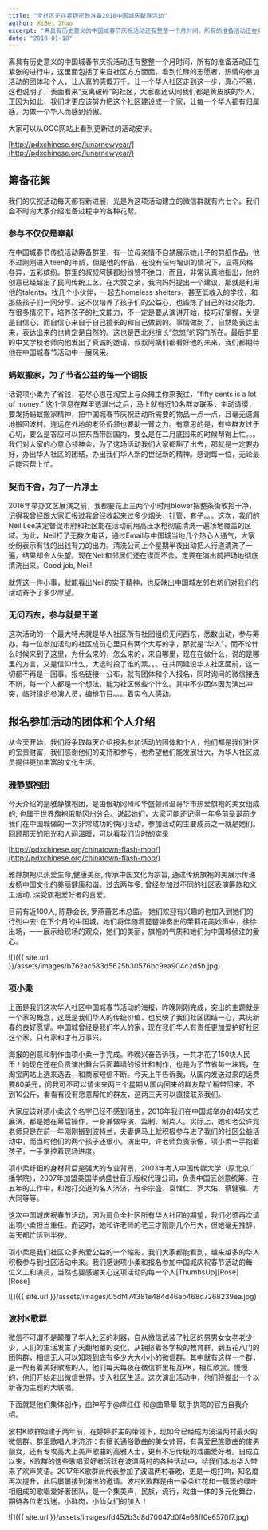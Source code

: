 ```yaml
---
title: "全社区正在紧锣密鼓准备2018中国城庆新春活动"
author: XiBei Zhao
excerpt: "离具有历史意义的中国城春节庆祝活动还有整整一个月时间，所有的准备活动正在紧张的进行中，这里面包括了来自社区方方面面，看到忙碌的志愿者，热情的参加活动的团体和个人，让人真的感慨万千。让一个华人社区走到这一步，真心不易，这也说明了，表面看来“支离破碎”的社区，大家都还认同我们都是黄皮肤的华人，正因为如此，我们才更应该努力把这个社区建设成一个家，让每一个华人都有归属感，为做一个华人而感到骄傲。"
date: "2018-01-18"
---
```

离具有历史意义的中国城春节庆祝活动还有整整一个月时间，所有的准备活动正在紧张的进行中，这里面包括了来自社区方方面面，看到忙碌的志愿者，热情的参加活动的团体和个人，让人真的感慨万千。让一个华人社区走到这一步，真心不易，这也说明了，表面看来“支离破碎”的社区，大家都还认同我们都是黄皮肤的华人，正因为如此，我们才更应该努力把这个社区建设成一个家，让每一个华人都有归属感，为做一个华人而感到骄傲。

大家可以从OCC网站上看到更新过的活动安排。

[http://pdxchinese.org/lunarnewyear/](http://pdxchinese.org/lunarnewyear/)

## 筹备花絮

我们的庆祝活动每天都有新进展，光是为这项活动建立的微信群就有六七个。我们会不时向大家介绍准备过程中的各种花絮。

### 参与不仅仅是奉献

在中国城春节传统活动筹备群里，有一位母亲情不自禁展示她儿子的剪纸作品，他不过刚刚进入teen的年龄，但是他的作品，在没有任何培训的情况下，显得风格各异，五彩缤纷。群里的叔叔阿姨都纷纷赞不绝口，而且，非常认真地指出，他的创意已经超出了民间传统工艺。在大赞之余，我向妈妈提出一个建议，那就是利用他的talents，找几个小伙伴，一起去homeless shelters，甚至低收入的学校，和那些孩子们一同分享。这不仅培养了孩子们的公益心，也锻炼了自己的社交能力。在很多情况下，培养孩子的社交能力，不一定是要从演讲开始，技巧好掌握，关键是自信心，而自信心来自于自己擅长的和自己做到的。事情做到了，自然能表达出来，表达出来的也肯定是自然的。这也是西北兆擅长“忽悠”的窍门所在。最后群里的中文学校老师向他发出了真诚的邀请，叔叔阿姨们都看好他的未来，我们都期待他在中国城春节活动中一展风采。

### 蚂蚁搬家，为了节省公益的每一个铜板

话说项小柔为了省钱，花尽心思在淘宝上与众摊主你来我往，“fifty cents is a lot of money.” 这个信息在群里透漏出之后，马上就有近10名群友联系，主动请缨，要发扬蚂蚁搬家精神，把中国城春节庆祝活动所需要的物品一点一点，且毫无遗漏地搬回波村。连远在外地的老侨侨领也要助一臂之力。有意思的是，有些群友过于心切，要么是答应可以把东西带回国内，要么是在二月底回来的时候帮得上忙。。。我们对大家的心意心领神会，为了这场活动我们大家都豁了出去，那就是一定要办好，办出华人社区的团结，办出我们华人新的世纪新的精神。感谢每一位，无论最后能否帮上忙。

### 契而不舍，为了一片净土

2016年举办文艺展演之前，我都要花上三两个小时用blower把整条街收拾干净，记得我曾经跟大家汇报过我曾经收起来过多少烟头，针管，套子。。。这次，我们的Neil Lee决定督促市府和社区能在活动前用高压水枪彻底清洗一遍场地覆盖的区域。为此，Neil打了无数次电话，通过Email与中国城当地几个热心人通气，大家纷纷表示有钱的出钱有力的出力。清洗公司上个星期半夜出动把人行道清洗了一遍，结果却令人失望。现在Neil和邻居们还在锲而不舍，定要在演出前把场地彻底清洗出来。Good job, Neil!

就凭这一件小事，就能看出Neil的实干精神，也反映出中国城左邻右坊们对我们的活动寄予了多少厚望。

### 无问西东，参与就是王道

这次活动的一个最大特点就是华人社区所有社团组织无问西东，悉数出动，参与筹办。每一位参加活动的社区成员心里只有两个大写的字，那就是“华人”，而不论什么时候来到了这里，为什么来的，怎么来的，来自哪里，现在在做什么，说的是哪里的方言，又是信仰什么，大选时投了谁的票。。。在共同建设华人社区面前，这一切都不再是一回事。报名链接一公布，就有团体和个人报名，同时询问的微信接连不断，每一个人都是一个想法，能为社区做些个什么。其中不少团体因为演出冲突，临时组织参演人员，编排节目。。。着实令人感动。

## 报名参加活动的团体和个人介绍


从今天开始，我们将争取每天介绍报名参加活动的团体和个人，他们都是我们社区的宝贵财富，我们感谢他们的支持和参与，也希望他们能发展壮大，为华人社区成员提供更加丰富的文化生活。

### 雅静旗袍团

今天介绍的是雅静旗袍团，是由俄勒冈州和华盛顿州温哥华市热爱旗袍的美女组成的, 也属于世界旗袍俄勒冈州分会。说起她们，大家可能还记得一年多前圣诞前夕我们在中国城做的一次非常成功的快闪活动，参加活动的主要成员之一就是她们。回顾那天的阳光和人间温暖，可以看我们当时的实录

[http://pdxchinese.org/chinatown-flash-mob/](http://pdxchinese.org/chinatown-flash-mob/)

雅静旗袍以热爱生命,健康美丽, 传承中国文化为宗旨, 通过传统旗袍的美展示传递发扬中国文化的美丽健康和谐。过去两年多, 曾经参加过不同的社区表演筹款和义工活动, 深受旗袍爱好者的喜爱。

目前有近100人, 陈静会长, 罗燕蕾艺术总监。 她们欢迎有兴趣的也加入到她们的行列中去!
在下个月的中国城，她们将伴随着琵琶弹奏出的茉莉花美妙声中，徐徐出场，一一展示给现场的观众，她们的美丽，旗袍的气质和她们为中国城倾注的爱心。

![]({{ site.url }}/assets/images/b762ac583d5625b30576bc9ea904c2d5b.jpg)

### 项小柔

上面是我们这次华人社区中国城春节活动的海报，昨晚刚刚完成，突出的主题就是一个家的概念，这既是我们华人的传统价值，也反映了我们社区团结一心，共庆新春的良好愿望。中国城曾经是我们华人的家，现在我们华人有责任更加爱护好社区这个家，只有家和才有万事兴。

海报的创意和制作由项小柔一手完成。昨晚兴奋告诉我，一共才花了150块人民币！她现在还在负责演出舞台后面幕墙的设计和制作，也是为了节省每一块钱，在淘宝网站上选来选去，和商家短信不断。今天上午告诉我，从国内发送过来的运费要80美元，问我可不可以请未来两三个星期从国内回来的群友帮忙稍带回来。不到10公斤，看看有没有愿意帮忙的群友，这两三天可以直接联系我们。

大家应该对项小柔这个名字已经不感到陌生，2016年我们在中国城举办的4场文艺展演，都是她在幕后操作，一身兼做导演、监制、制片人。实际上，她和老公许霓老师只是在前一年刚刚搬到波特兰，夫妻俩马上就积极参与进了我们的社区公益活动中，而当时他们的两个孩子还很小。演出中，许老师负责录像，项小柔一手抱着孩子，一手掌控着现场进度。

项小柔纤细的身材背后是强大的专业背景，2003年考入中国传媒大学（原北京广播学院），2007年加盟美国华纳盛世音乐版权代理公司，负责中国区创意统筹。在五年的工作中，和她打交道的名人济济，有李宗盛、袁惟仁、罗大佑、蔡健雅、方大同等等。

这次中国城庆祝春节活动，因为肩负全社区所有华人社团的期望，我们必须再次请出项小柔担当重任。而这时，她和许老师的老三才刚刚几个月大，但她毫无推辞，每天都忙活到半夜。

项小柔是我们社区众多热爱公益的一个缩影，我们大家都能看到，越来越多的华人积极参与到社区活动中来。我们感谢项小柔和报名参加中国城庆祝春节活动的每一位义工和演员，当然也要感谢关心这项活动的每一个人[ThumbsUp][Rose][Rose]

![]({{ site.url }}/assets/images/05df474381e484d46eb468d7268239ea.jpg)

### 波村K歌群

微信不可谓不是颠覆了华人社区的利器，自从微信武装了社区的男男女女老老少少，人们的生活发生了天翻地覆的变化，从拥挤着各学校的教育群，到五花八门的团购群，相信无人可以知晓到底有多少大大小小的微信群。其中就有这样一个群，是一帮有着美好歌喉的人，他们每天每夜在微信群里相互PK，相互欣赏。慢慢的，他们开始走出微信世界，步入社区生活。这次演出活动中，他们将推出一个以新春为主题的大联唱。

下面就是他们集体创作，由神写手@痒红红 和@曲晕晕 联手执笔的官方自我介绍。

波村K歌群始建于两年前，在婷婷群主的带领下，现如今已经成为波温两村最火的微信群。群里歌唱人才济济：有擅长通俗歌曲的美女帅哥，有喜爱民族歌曲的俊男靓女，还有专攻高大上美声歌曲的高雅人士，更有不忘传统的戏曲爱好者。自成立以来，K歌群的这些歌唱爱好者活跃在波温两村的各种活动中，给我们本地华人带来了欢声笑语。2017年K歌群派代表参加了波温两村春晚，更是一炮打响，知名度再次提升，此后屡屡接到演出的邀请。波村K歌群是由一朵朵红花和一簇簇的绿叶相组成的歌唱爱好者团队，是一个集美声，民族，流行，戏曲一体的多元化舞台，期待各位老戏迷，小鲜肉，小仙女们的加入！

![]({{ site.url }}/assets/images/fd452b3d8d70047d0f4e68ff0e6570f7.jpg)
